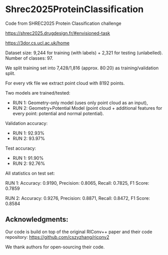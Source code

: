 # Shrec2025ProteinClassification

Code from SHREC2025 Protein Classification challenge


https://shrec2025.drugdesign.fr/#envisioned-task


https://3dor.cs.ucl.ac.uk/home


Dataset size: 9,244 for training (with labels) + 2,321 for testing (unlabelled). Number of classes: 97.


We split training set into 7,428/1,816 (approx. 80:20) as training/validation split.


For every vtk file we extract point cloud with 8192 points.

Two models are trained/tested:
+ RUN 1: Geometry-only model (uses only point cloud as an input),
+ RUN 2: Geometry+Potential Model (point cloud + additional features for every point: potential and normal potential).


Validation accuracy:
+ RUN 1: 92.93%
+ RUN 2: 93.97%



Test accuracy:
+ RUN 1: 91.90%
+ RUN 2: 92.76%


All statistics on test set:

RUN 1:
Accuracy: 0.9190,
Precision: 0.8065,
Recall: 0.7825,
F1 Score: 0.7859


RUN 2:
Accuracy: 0.9276,
Precision: 0.8871,
Recall: 0.8472,
F1 Score: 0.8584


## Acknowledgments:
Our code is build on top of the original RIConv++ paper and their code repository: https://github.com/cszyzhang/riconv2

We thank authors for open-sourcing their code.
